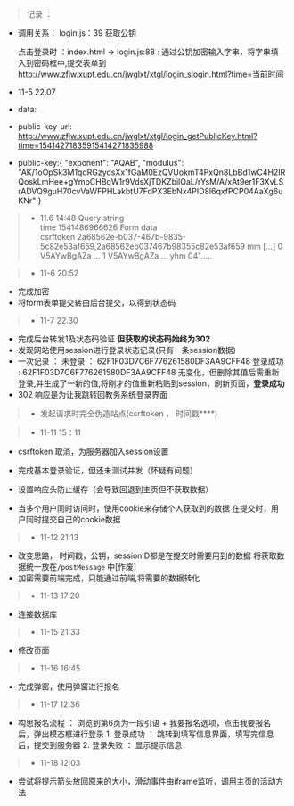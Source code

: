 >记录 ： 

- 调用关系：
    login.js：39  获取公钥

   点击登录时 ：index.html 
    -> login.js:88 : 通过公钥加密输入字串，将字串填入到密码框中,提交表单到
      http://www.zfjw.xupt.edu.cn/jwglxt/xtgl/login_slogin.html?time=当前时间

- 11-5  22.07

- data:
- public-key-url: http://www.zfjw.xupt.edu.cn/jwglxt/xtgl/login_getPublicKey.html?time=15414271835915414271835988
- public-key:{
  "exponent":
    "AQAB",
  "modulus":
    "AK/1oOpSk3M1qdRGzydsXx1fGaM0EzQVUokmT4PxQn8LbBd1wC4H2IRQoskLmHee+gYmbCHBqW1r9VdsXjTDKZbilQaL/rYsM/A/xAt9er1F3XvLSrADVQ9guH70cvVaWFPHLakbtU7FdPX3EbNx4PID8l6qxfPCP04AaXg6uKNr"
}

>- 11.6 14:48
Query string	
time	1541486966626
Form data	
csrftoken	2a68562e-b037-467b-9835-5c82e53af659,2a68562eb037467b98355c82e53af659
mm	[…]
0	V5AYwBgAZa ...
1	V5AYwBgAZa ...
yhm	041.....


>- 11-6 20:52
- 完成加密
- 将form表单提交转由后台提交，以得到状态码

>- 11-7 22.30
- 完成后台转发1及状态码验证
    **但获取的状态码始终为302**
- 发现网站使用session进行登录状态记录(只有一条session数据)
- 一次记录 ： 
    未登录 ： 62F1F03D7C6F776261580DF3AA9CFF48
    登录成功 : 62F1F03D7C6F776261580DF3AA9CFF48
    无变化，但删除其值后需重新登录,并生成了一新的值,将刚才的值重新粘贴到session，刷新页面，**登录成功**
- 302 响应是为让我跳转回教务系统登录界面


>- 发起请求时完全伪造站点(csrftoken ， 时间戳****)


>- 11-11 15：11
- csrftoken 取消，为服务器加入session设置
- 完成基本登录验证，但还未测试并发（怀疑有问题）
- 设置响应头防止缓存（会导致回退到主页但不获取数据）

- 当多个用户同时访问时，使用cookie来存储个人获取到的数据
在提交时，用户同时提交自己的cookie数据

>- 11-12 21:13
- 改变思路， 时间戳，公钥，sessionID都是在提交时需要用到的数据
    将获取数据统一放在`/postMessage` 中[作废]
- 加密需要前端完成，只能通过前端,将需要的数据转化

>- 11-13 17:20
- 连接数据库

>- 11-15 21:33
- 修改页面

>- 11-16 16:45
- 完成弹窗，使用弹窗进行报名

>- 11-17 12:36
- 构思报名流程 ：
 浏览到第6页为一段引语 + 我要报名选项，点击我要报名后，弹出模态框进行登录
        1. 登录成功 ： 跳转到填写信息界面，填写完信息后，提交到服务器
        2. 登录失败 ： 显示提示信息

>- 11-18 12:03
- 尝试将提示箭头放回原来的大小，滑动事件由iframe监听，调用主页的活动方法
